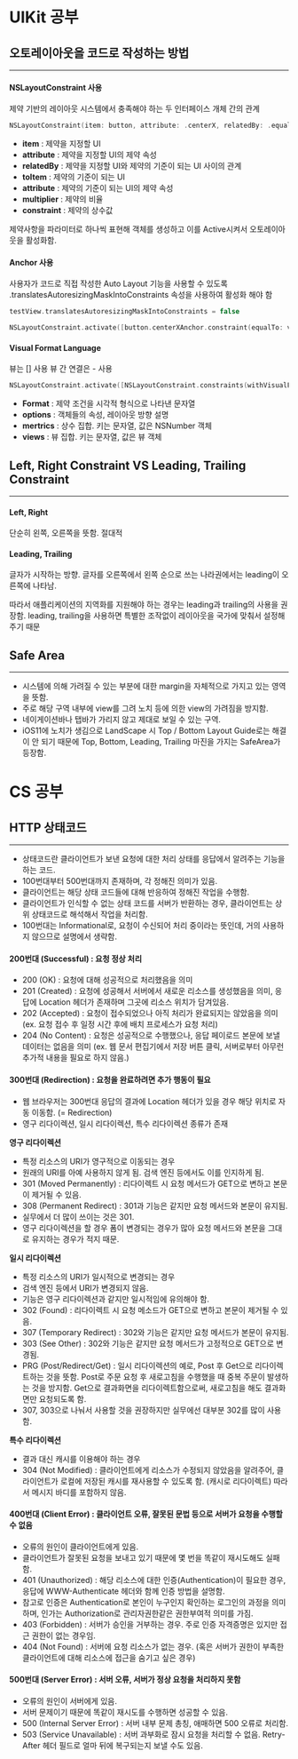 # UIKit 공부
## 오토레이아웃을 코드로 작성하는 방법
---
#### NSLayoutConstraint 사용
제약 기반의 레이아웃 시스템에서 충족해야 하는 두 인터페이스 개체 간의 관계
```swift
NSLayoutConstraint(item: button, attribute: .centerX, relatedBy: .equal, toItem: view, attribute: .centerX, multiplier: 1.0, constant: 0.0)
```
- **item** : 제약을 지정할 UI
- **attribute** : 제약을 지정할 UI의 제약 속성
- **relatedBy** : 제약을 지정할 UI와 제약의 기준이 되는 UI 사이의 관계
- **toItem** : 제약의 기준이 되는 UI
- **attribute** : 제약의 기준이 되는 UI의 제약 속성
- **multiplier** : 제약의 비율
- **constraint** : 제약의 상수값

제약사항을 파라미터로 하나씩 표현해 객체를 생성하고 이를 Active시켜서 오토레이아웃을 활성화함.

#### Anchor 사용
사용자가 코드로 직접 작성한 Auto Layout 기능을 사용할 수 있도록 .translatesAutoresizingMaskIntoConstraints 속성을 사용하여 활성화 해야 함
```swift
testView.translatesAutoresizingMaskIntoConstraints = false
```
```swift
NSLayoutConstraint.activate([button.centerXAnchor.constraint(equalTo: view.centerXAnchor), ...])
```

#### Visual Format Language
뷰는 [] 사용
뷰 간 연결은 - 사용
```swift
NSLayoutConstraint.activate([NSLayoutConstraint.constraints(withVisualFormat: "H:[button(200)]", options: .alignAllCenterX, metrics: nil, views: ["button": button]), ...)
```
- **Format** : 제약 조건을 시각적 형식으로 나타낸 문자열
- **options** : 객체들의 속성, 레이아웃 방향 설명
- **mertrics** : 상수 집합. 키는 문자열, 값은 NSNumber 객체
- **views** : 뷰 집합. 키는 문자열, 값은 뷰 객체

## Left, Right Constraint VS Leading, Trailing Constraint
---
#### Left, Right
단순히 왼쪽, 오른쪽을 뜻함.
절대적

#### Leading, Trailing
글자가 시작하는 방향.
글자를 오른쪽에서 왼쪽 순으로 쓰는 나라권에서는 leading이 오른쪽에 나타남.

따라서 애플리케이션의 지역화를 지원해야 하는 경우는 leading과 trailing의 사용을 권장함.
leading, trailing을 사용하면 특별한 조작없이 레이아웃을 국가에 맞춰서 설정해주기 때문

## Safe Area
---
- 시스템에 의해 가려질 수 있는 부분에 대한 margin을 자체적으로 가지고 있는 영역을 뜻함.
- 주로 해당 구역 내부에 view를 그려 노치 등에 의한 view의 가려짐을 방지함.
- 네이게이션바나 탭바가 가리지 않고 제대로 보일 수 있는 구역.
- iOS11에 노치가 생김으로 LandScape 시 Top / Bottom Layout Guide로는 해결이 안 되기 때문에 Top, Bottom, Leading, Trailing 마진을 가지는 SafeArea가 등장함.

# CS 공부
## HTTP 상태코드
---
- 상태코드란 클라이언트가 보낸 요청에 대한 처리 상태를 응답에서 알려주는 기능을 하는 코드.
- 100번대부터 500번대까지 존재하며, 각 정해진 의미가 있음.
- 클라이언트는 해당 상태 코드들에 대해 반응하여 정해진 작업을 수행함.
- 클라이언트가 인식할 수 없는 상태 코드를 서버가 반환하는 경우, 클라이언트는 상위 상태코드로 해석해서 작업을 처리함.
- 100번대는 Informational로, 요청이 수신되어 처리 중이라는 뜻인데, 거의 사용하지 않으므로 설명에서 생략함.

#### 200번대 (Successful) : 요청 정상 처리
- 200 (OK) : 요청에 대해 성공적으로 처리했음을 의미
- 201 (Created) : 요청에 성공해서 서버에서 새로운 리소스를 생성했음을 의미, 응답에 Location 헤더가 존재하며 그곳에 리소스 위치가 담겨있음.
- 202 (Accepted) : 요청이 접수되었으나 아직 처리가 완료되지는 않았음을 의미 (ex. 요청 접수 후 일정 시간 후에 배치 프로세스가 요청 처리)
- 204 (No Content) : 요청은 성공적으로 수행했으나, 응답 페이로드 본문에 보낼 데이터는 없음을 의미 (ex. 웹 문서 편집기에서 저장 버튼 클릭, 서버로부터 아무런 추가적 내용을 필요로 하지 않음.)

#### 300번대 (Redirection) : 요청을 완료하려면 추가 행동이 필요
- 웹 브라우저는 300번대 응답의 결과에 Location 헤더가 있을 경우 해당 위치로 자동 이동함. (= Redirection)
- 영구 리다이렉션, 일시 리다이렉션, 특수 리다이렉션 종류가 존재

**영구 리다이렉션**
- 특정 리소스의 URI가 영구적으로 이동되는 경우
- 원래의 URI를 아예 사용하지 않게 됨. 검색 엔진 등에서도 이를 인지하게 됨.
- 301 (Moved Permanently) : 리다이렉트 시 요청 메서드가 GET으로 변하고 본문이 제거될 수 있음.
- 308 (Permanent Redirect) : 301과 기능은 같지만 요청 메서드와 본문이 유지됨.
- 실무에서 더 많이 쓰이는 것은 301.
- 영구 리다이렉션을 할 경우 폼이 변경되는 경우가 많아 요청 메서드와 본문을 그대로 유지하는 경우가 적지 때문.

**일시 리다이렉션**
- 특정 리소스의 URI가 일시적으로 변경되는 경우
- 검색 엔진 등에서 URI가 변경되지 않음.
- 기능은 영구 리다이렉션과 같지만 일시적임에 유의해야 함.
- 302 (Found) : 리다이렉트 시 요청 메소드가 GET으로 변하고 본문이 제거될 수 있음.
- 307 (Temporary Redirect) : 302와 기능은 같지만 요청 메서드가 본문이 유지됨.
- 303 (See Other) : 302와 기능은 같지만 요청 메서드가 고정적으로 GET으로 변경됨.
- PRG (Post/Redirect/Get) : 일시 리다이렉션의 예로, Post 후 Get으로 리다이렉트하는 것을 뜻함. Post로 주문 요청 후 새로고침을 수행했을 때 중복 주문이 발생하는 것을 방지함. Get으로 결과화면을 리다이렉트함으로써, 새로고침을 해도 결과화면만 요청되도록 함.
- 307, 303으로 나눠서 사용할 것을 권장하지만 실무에선 대부분 302를 많이 사용함.

**특수 리다이렉션**
- 결과 대신 캐시를 이용해야 하는 경우
- 304 (Not Modified) : 클라이언트에게 리소스가 수정되지 않았음을 알려주어, 클라이언트가 로컬에 저장된 캐시를 재사용할 수 있도록 함. (캐시로 리다이렉트) 따라서 메시지 바디를 포함하지 않음.

#### 400번대 (Client Error) : 클라이언트 오류, 잘못된 문법 등으로 서버가 요청을 수행할 수 없음
- 오류의 원인이 클라이언트에게 있음.
- 클라이언트가 잘못된 요청을 보내고 있기 때문에 몇 번을 똑같이 재시도해도 실패함.
- 401 (Unauthorized) : 해당 리소스에 대한 인증(Authentication)이 필요한 경우, 응답에 WWW-Authenticate 헤더와 함께 인증 방법을 설명함.
- 참고로 인증은 Authentication로 본인이 누구인지 확인하는 로그인의 과정을 의미하며, 인가는 Authorization로 관리자권한같은 권한부여적 의미를 가짐.
- 403 (Forbidden) : 서버가 승인을 거부하는 경우. 주로 인증 자격증명은 있지만 접근 권한이 없는 경우임.
- 404 (Not Found) : 서버에 요청 리소스가 없는 경우. (혹은 서버가 권한이 부족한 클라이언트에 대해 리소스에 접근을 숨기고 싶은 경우)

#### 500번대 (Server Error) : 서버 오류, 서버가 정상 요청을 처리하지 못함
- 오류의 원인이 서버에게 있음.
- 서버 문제이기 때문에 똑같이 재시도를 수행하면 성공할 수 있음.
- 500 (Internal Server Error) : 서버 내부 문제 총칭, 애매하면 500 오류로 처리함.
- 503 (Service Unavailable) : 서버 과부화로 잠시 요청을 처리할 수 없음. Retry-After 헤더 필드로 얼마 뒤에 복구되는지 보낼 수도 있음.